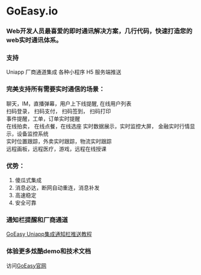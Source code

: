 # GoEasy.io
### Web开发人员最喜爱的即时通讯解决方案，几行代码，快速打造您的web实时通讯体系。  

### 支持
Uniapp
厂商通道集成
各种小程序
H5
服务端推送

### 完美支持所有需要实时通信的场景：    
聊天，IM，直播弹幕，用户上下线提醒, 在线用户列表  
扫码登录， 扫码支付， 扫码签到， 扫码打印  
事件提醒，工单，订单实时提醒  
在线拍卖， 在线点餐，在线选座 
实时数据展示，实时监控大屏， 金融实时行情显示，设备监控系统  
实时位置跟踪，外卖实时跟踪，物流实时跟踪    
远程画板，远程医疗，游戏，远程在线授课 

### 优势：
1. 傻瓜式集成    
2. 消息必达，断网自动重连，消息补发 
3. 高速稳定 
4. 安全可靠 

### 通知栏提醒和厂商通道
[GoEasy Uniapp集成通知栏推送教程](https://www.goeasy.io/cn/doc/notification/notification.html)

### 体验更多炫酷demo和技术文档
访问[GoEasy官网](https://www.goeasy.io)